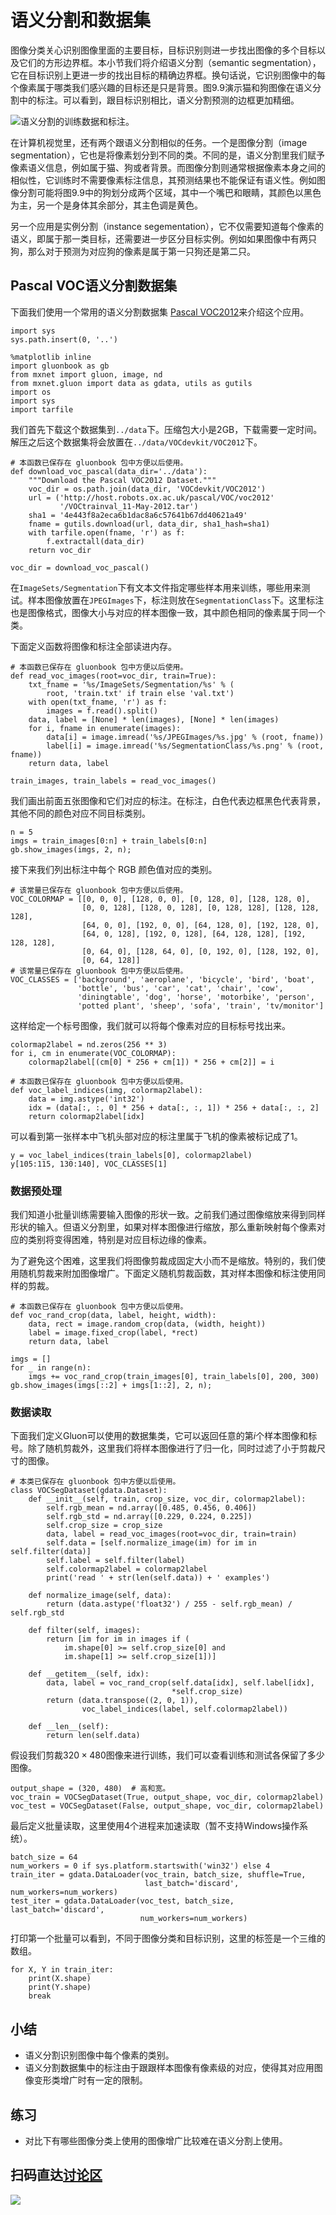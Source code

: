 # 语义分割和数据集

图像分类关心识别图像里面的主要目标，目标识别则进一步找出图像的多个目标以及它们的方形边界框。本小节我们将介绍语义分割（semantic segmentation），它在目标识别上更进一步的找出目标的精确边界框。换句话说，它识别图像中的每个像素属于哪类我们感兴趣的目标还是只是背景。图9.9演示猫和狗图像在语义分割中的标注。可以看到，跟目标识别相比，语义分割预测的边框更加精细。

![语义分割的训练数据和标注。](../img/segmentation.svg)

在计算机视觉里，还有两个跟语义分割相似的任务。一个是图像分割（image segmentation），它也是将像素划分到不同的类。不同的是，语义分割里我们赋予像素语义信息，例如属于猫、狗或者背景。而图像分割则通常根据像素本身之间的相似性，它训练时不需要像素标注信息，其预测结果也不能保证有语义性。例如图像分割可能将图9.9中的狗划分成两个区域，其中一个嘴巴和眼睛，其颜色以黑色为主，另一个是身体其余部分，其主色调是黄色。

另一个应用是实例分割（instance segementation），它不仅需要知道每个像素的语义，即属于那一类目标，还需要进一步区分目标实例。例如如果图像中有两只狗，那么对于预测为对应狗的像素是属于第一只狗还是第二只。

## Pascal VOC语义分割数据集

下面我们使用一个常用的语义分割数据集
[Pascal VOC2012](http://host.robots.ox.ac.uk/pascal/VOC/voc2012/)来介绍这个应用。

```{.python .input  n=1}
import sys
sys.path.insert(0, '..')

%matplotlib inline
import gluonbook as gb
from mxnet import gluon, image, nd
from mxnet.gluon import data as gdata, utils as gutils
import os
import sys
import tarfile
```

我们首先下载这个数据集到`../data`下。压缩包大小是2GB，下载需要一定时间。解压之后这个数据集将会放置在`../data/VOCdevkit/VOC2012`下。

```{.python .input  n=2}
# 本函数已保存在 gluonbook 包中方便以后使用。
def download_voc_pascal(data_dir='../data'):
    """Download the Pascal VOC2012 Dataset."""
    voc_dir = os.path.join(data_dir, 'VOCdevkit/VOC2012')
    url = ('http://host.robots.ox.ac.uk/pascal/VOC/voc2012'
           '/VOCtrainval_11-May-2012.tar')
    sha1 = '4e443f8a2eca6b1dac8a6c57641b67dd40621a49'
    fname = gutils.download(url, data_dir, sha1_hash=sha1)
    with tarfile.open(fname, 'r') as f:
        f.extractall(data_dir)
    return voc_dir

voc_dir = download_voc_pascal()
```

在`ImageSets/Segmentation`下有文本文件指定哪些样本用来训练，哪些用来测试。样本图像放置在`JPEGImages`下，标注则放在`SegmentationClass`下。这里标注也是图像格式，图像大小与对应的样本图像一致，其中颜色相同的像素属于同一个类。

下面定义函数将图像和标注全部读进内存。

```{.python .input  n=3}
# 本函数已保存在 gluonbook 包中方便以后使用。
def read_voc_images(root=voc_dir, train=True):
    txt_fname = '%s/ImageSets/Segmentation/%s' % (
        root, 'train.txt' if train else 'val.txt')
    with open(txt_fname, 'r') as f:
        images = f.read().split()
    data, label = [None] * len(images), [None] * len(images)
    for i, fname in enumerate(images):
        data[i] = image.imread('%s/JPEGImages/%s.jpg' % (root, fname))
        label[i] = image.imread('%s/SegmentationClass/%s.png' % (root, fname))
    return data, label

train_images, train_labels = read_voc_images()
```

我们画出前面五张图像和它们对应的标注。在标注，白色代表边框黑色代表背景，其他不同的颜色对应不同目标类别。

```{.python .input  n=4}
n = 5
imgs = train_images[0:n] + train_labels[0:n]
gb.show_images(imgs, 2, n);
```

接下来我们列出标注中每个 RGB 颜色值对应的类别。

```{.python .input  n=5}
# 该常量已保存在 gluonbook 包中方便以后使用。
VOC_COLORMAP = [[0, 0, 0], [128, 0, 0], [0, 128, 0], [128, 128, 0],
                [0, 0, 128], [128, 0, 128], [0, 128, 128], [128, 128, 128],
                [64, 0, 0], [192, 0, 0], [64, 128, 0], [192, 128, 0],
                [64, 0, 128], [192, 0, 128], [64, 128, 128], [192, 128, 128],
                [0, 64, 0], [128, 64, 0], [0, 192, 0], [128, 192, 0],
                [0, 64, 128]]
# 该常量已保存在 gluonbook 包中方便以后使用。
VOC_CLASSES = ['background', 'aeroplane', 'bicycle', 'bird', 'boat',
               'bottle', 'bus', 'car', 'cat', 'chair', 'cow',
               'diningtable', 'dog', 'horse', 'motorbike', 'person',
               'potted plant', 'sheep', 'sofa', 'train', 'tv/monitor']
```

这样给定一个标号图像，我们就可以将每个像素对应的目标标号找出来。

```{.python .input  n=6}
colormap2label = nd.zeros(256 ** 3)
for i, cm in enumerate(VOC_COLORMAP):
    colormap2label[(cm[0] * 256 + cm[1]) * 256 + cm[2]] = i

# 本函数已保存在 gluonbook 包中方便以后使用。
def voc_label_indices(img, colormap2label):
    data = img.astype('int32')
    idx = (data[:, :, 0] * 256 + data[:, :, 1]) * 256 + data[:, :, 2]
    return colormap2label[idx]
```

可以看到第一张样本中飞机头部对应的标注里属于飞机的像素被标记成了1。

```{.python .input  n=7}
y = voc_label_indices(train_labels[0], colormap2label)
y[105:115, 130:140], VOC_CLASSES[1]
```

### 数据预处理

我们知道小批量训练需要输入图像的形状一致。之前我们通过图像缩放来得到同样形状的输入。但语义分割里，如果对样本图像进行缩放，那么重新映射每个像素对应的类别将变得困难，特别是对应目标边缘的像素。

为了避免这个困难，这里我们将图像剪裁成固定大小而不是缩放。特别的，我们使用随机剪裁来附加图像增广。下面定义随机剪裁函数，其对样本图像和标注使用同样的剪裁。

```{.python .input  n=8}
# 本函数已保存在 gluonbook 包中方便以后使用。
def voc_rand_crop(data, label, height, width):
    data, rect = image.random_crop(data, (width, height))
    label = image.fixed_crop(label, *rect)
    return data, label

imgs = []
for _ in range(n):
    imgs += voc_rand_crop(train_images[0], train_labels[0], 200, 300)
gb.show_images(imgs[::2] + imgs[1::2], 2, n);
```

### 数据读取

下面我们定义Gluon可以使用的数据集类，它可以返回任意的第$i$个样本图像和标号。除了随机剪裁外，这里我们将样本图像进行了归一化，同时过滤了小于剪裁尺寸的图像。

```{.python .input  n=9}
# 本类已保存在 gluonbook 包中方便以后使用。
class VOCSegDataset(gdata.Dataset):
    def __init__(self, train, crop_size, voc_dir, colormap2label):
        self.rgb_mean = nd.array([0.485, 0.456, 0.406])
        self.rgb_std = nd.array([0.229, 0.224, 0.225])
        self.crop_size = crop_size        
        data, label = read_voc_images(root=voc_dir, train=train)
        self.data = [self.normalize_image(im) for im in self.filter(data)]
        self.label = self.filter(label)
        self.colormap2label = colormap2label
        print('read ' + str(len(self.data)) + ' examples')
        
    def normalize_image(self, data):
        return (data.astype('float32') / 255 - self.rgb_mean) / self.rgb_std
    
    def filter(self, images):
        return [im for im in images if (
            im.shape[0] >= self.crop_size[0] and
            im.shape[1] >= self.crop_size[1])]

    def __getitem__(self, idx):
        data, label = voc_rand_crop(self.data[idx], self.label[idx],
                                    *self.crop_size)
        return (data.transpose((2, 0, 1)),
                voc_label_indices(label, self.colormap2label))

    def __len__(self):
        return len(self.data)
```

假设我们剪裁$320\times 480$图像来进行训练，我们可以查看训练和测试各保留了多少图像。

```{.python .input  n=10}
output_shape = (320, 480)  # 高和宽。
voc_train = VOCSegDataset(True, output_shape, voc_dir, colormap2label)
voc_test = VOCSegDataset(False, output_shape, voc_dir, colormap2label)
```

最后定义批量读取，这里使用4个进程来加速读取（暂不支持Windows操作系统）。

```{.python .input  n=11}
batch_size = 64
num_workers = 0 if sys.platform.startswith('win32') else 4
train_iter = gdata.DataLoader(voc_train, batch_size, shuffle=True,
                              last_batch='discard', num_workers=num_workers)
test_iter = gdata.DataLoader(voc_test, batch_size, last_batch='discard',
                             num_workers=num_workers)
```

打印第一个批量可以看到，不同于图像分类和目标识别，这里的标签是一个三维的数组。

```{.python .input  n=12}
for X, Y in train_iter:
    print(X.shape)
    print(Y.shape)
    break
```

## 小结

* 语义分割识别图像中每个像素的类别。
* 语义分割数据集中的标注由于跟跟样本图像有像素级的对应，使得其对应用图像变形类增广时有一定的限制。

## 练习

* 对比下有哪些图像分类上使用的图像增广比较难在语义分割上使用。

## 扫码直达[讨论区](https://discuss.gluon.ai/t/topic/7218)

![](../img/qr_semantic-segmentation-and-dataset.svg)
